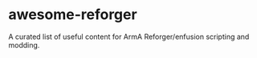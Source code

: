 # awesome-reforger
A curated list of useful content for ArmA Reforger/enfusion scripting and modding.
